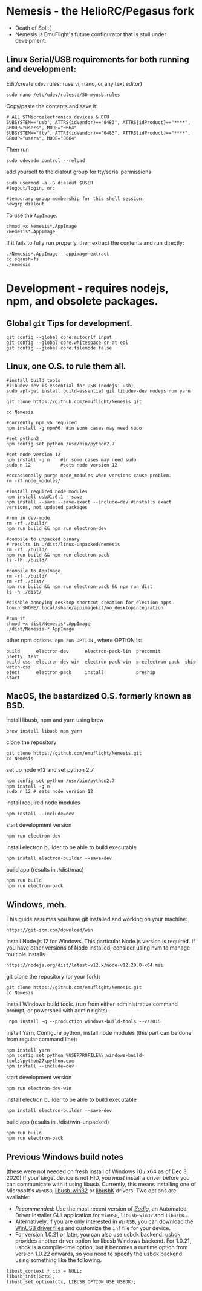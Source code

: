 # Nemesis - the HelioRC/Pegasus fork
* Death of Sol :( 
* Nemesis is EmuFlight's future configurator that is stull under develpment.


## Linux Serial/USB requirements for both running and development:
Edit/create `udev` rules: (use vi, nano, or any text editor)
```
sudo nano /etc/udev/rules.d/50-myusb.rules
```
Copy/paste the contents and save it:
```
# ALL STMicroelectronics devices & DFU
SUBSYSTEM=="usb", ATTRS{idVendor}=="0483", ATTRS{idProduct}=="****", GROUP="users", MODE="0664"
SUBSYSTEM=="tty", ATTRS{idVendor}=="0483", ATTRS{idProduct}=="****", GROUP="users", MODE="0664"
```

Then run
```
sudo udevadm control --reload
```
add yourself to the dialout group for tty/serial permissions

```
sudo usermod -a -G dialout $USER
#logout/login, or:

#temporary group membership for this shell session:
newgrp dialout
```

To use the `AppImage`:
```
chmod +x Nemesis*.AppImage
/Nemesis*.AppImage
```
If it fails to fully run properly, then extract the contents and run directly:
```
./Nemesis*.AppImage --appimage-extract
cd sqaush-fs
./nemesis
```

#  Development - requires nodejs, npm, and obsolete packages.

## Global `git` Tips for development.
```
git config --global core.autocrlf input
git config --global core.whitespace cr-at-eol
git config --global core.filemode false
```

## Linux, one O.S. to rule them all.
```
#install build tools
#libudev-dev is essential for USB (nodejs' usb)
sudo apt-get install build-essential git libudev-dev nodejs npm yarn

git clone https://github.com/emuflight/Nemesis.git

cd Nemesis

#currently npm v6 required
npm install -g npm@6  #in some cases may need sudo

#set python2
npm config set python /usr/bin/python2.7

#set node version 12
npm install -g n    #in some cases may need sudo
sudo n 12           #sets node version 12

#occasionally purge node_modules when versions cause problem.
rm -rf node_modules/

#install required node modules
npm install usb@1.6.1 --save
npm install --save --save-exact --include=dev #installs exact versions, not updated packages

#run in dev-mode
rm -rf ./build/
npm run build && npm run electron-dev

#compile to unpacked binary
# results in ./dist/linux-unpacked/nemesis
rm -rf ./build/
npm run build && npm run electron-pack
ls -lh ./build/

#compile to AppImage 
rm -rf ./build/
rm -rf ./dist/
npm run build && npm run electron-pack && npm run dist
ls -h ./dist/

#disable annoying desktop shortcut creation for election apps
touch $HOME/.local/share/appimagekit/no_desktopintegration

#run it
chmod +x dist/Nemesis*.AppImage
./dist/Nemesis-*.AppImage
```

other npm options:
`npm run OPTION` , where OPTION is:
```
build      electron-dev      electron-pack-lin  precommit         pretty  test
build-css  electron-dev-win  electron-pack-win  preelectron-pack  ship    watch-css
eject      electron-pack     install            preship           start
```


## MacOS, the bastardized O.S. formerly known as BSD.

install libusb, npm and yarn using brew
```
brew install libusb npm yarn
```

clone the repository
```
git clone https://github.com/emuflight/Nemesis.git
cd Nemesis
```

set up node v12 and set python 2.7
```
npm config set python /usr/bin/python2.7
npm install -g n
sudo n 12 # sets node version 12
```

install required node modules
```
npm install --include=dev
```

start development version
```
npm run electron-dev
```

install electron builder to be able to build executable
```
npm install electron-builder --save-dev
```

build app (results in ./dist/mac)
```
npm run build
npm run electron-pack
```

## Windows, meh.

This guide assumes you have git installed and working on your machine: 
```
https://git-scm.com/download/win
```

Install Node.js 12 for Windows.
This particular Node.js version is required. If you have other versions of Node installed, consider using nvm to manage multiple installs
```
https://nodejs.org/dist/latest-v12.x/node-v12.20.0-x64.msi
```

git clone the repository (or your fork):
```
git clone https://github.com/emuflight/Nemesis.git
cd Nemesis
```

Install Windows build tools. (run from either administrative command prompt, or powershell with admin rights)
```
 npm install -g --production windows-build-tools --vs2015
```

Install Yarn, Configure python, install node modules (this part can be done from regular command line):
```
npm install yarn
npm config set python %USERPROFILE%\.windows-build-tools\python27\python.exe
npm install --include=dev
```

start development version
```
npm run electron-dev-win
```

install electron builder to be able to build executable
```
npm install electron-builder --save-dev
```

build app (results in ./dist/win-unpacked)
```
npm run build
npm run electron-pack
```

## Previous Windows build notes 
(these were not needed on fresh install of Windows 10 / x64 as of Dec 3, 2020)
If your target device is not HID, you _must_ install a driver before you can communicate with it using libusb. Currently, this means installing one of Microsoft's `WinUSB`, [libusb-win32](http://sourceforge.net/apps/trac/libusb-win32/wiki) or [libusbK](http://libusbk.sourceforge.net/UsbK3/index.html) drivers. Two options are available:
* _Recommended_: Use the most recent version of _[Zadig](http://zadig.akeo.ie)_, an Automated Driver Installer GUI application for `WinUSB`, `libusb-win32` and `libusbK`...
* Alternatively, if you are only interested in `WinUSB`, you can download the [WinUSB driver files](https://storage.googleapis.com/google-code-archive-downloads/v2/code.google.com/libusb-winusb-wip/winusb%20driver.zip) and customize the `inf` file for your device.
* For version 1.0.21 or later, you can also use usbdk backend. [usbdk](https://cgit.freedesktop.org/spice/win32/usbdk) provides another driver option for libusb Windows backend. For 1.0.21, usbdk is a compile-time option, but it becomes a runtime option from version 1.0.22 onwards, so you need to specify the usbdk backend using something like the following.
```
libusb_context * ctx = NULL;
libusb_init(&ctx);
libusb_set_option(ctx, LIBUSB_OPTION_USE_USBDK);
```
